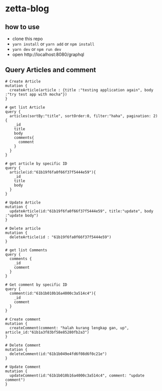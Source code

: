 # zetta-blog

## how to use
* clone this repo
* ```yarn install``` or ```yarn add``` or ```npm install```
* ```yarn dev``` or ```npm run dev```
* open http://localhost:8080/graphql


## Query Articles and comment 

```
# Create Article
mutation {
  createArticle(article : {title :"testing application again", body :"try test app with mocha"}) 
}

# get list Article
query {
  articles(sortBy:"title", sortOrder:0, filter:"haha", pagination: 2) {
    _id
    title
    body
    comments{
      comment
    }
  }
}

# get article by specific ID
query {
  article(id:"61b19f6fa0f66f37f5444e59"){
    _id
    title
    body
  }
}

# Update Article
mutation {
  updateArticle(id:"61b19f6fa0f66f37f5444e59", title:"update", body :"update body")
}

# Delete article
mutation {
  deleteArticle(id : "61b19f6fa0f66f37f5444e59")
}

# get list Comments
query {
  comments {
    _id
    comment
  }
}

# Get comment by specific ID
query {
  comment(id:"61b1b010b16a4000c3a514c4"){
    _id
    comment
  }
}

# Create comment
mutation {
  createComment(comment: "halah kurang lengkap gan, up", article_id:"61b1a3f83bf58e85280fb2a3") 
}

# Delete Comment
mutation {
  deleteComment(id:"61b1b049e4fd6f08d6f0c21e")
}

# Update Comment
mutation {
  updateComment(id:"61b1b010b16a4000c3a514c4", comment: "update comment")
}
```
